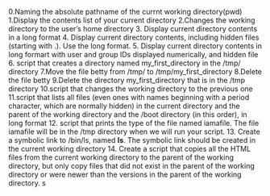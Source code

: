0.Naming the absolute pathname of the currnt working directory(pwd)
1.Display the contents list of your current directory
2.Changes the working directory to the user’s home directory
3. Display current directory contents in a long format
4. Display current directory contents, including hidden files (starting with .). Use the long format.
5. Display current directory  contents in long formart with user and group IDs displayed numerically, and hidden file
6. script that creates a directory named my_first_directory in the /tmp/ directory
7.Move the file betty from /tmp/ to /tmp/my_first_directory
8.Delete the file betty
9.Delete the directory my_first_directory that is in the /tmp directory
10.script that changes the working directory to the previous one
11.script that lists all files (even ones with names beginning with a period character, which are normally hidden) in the current directory and the parent of the working directory and the /boot directory (in this order), in long format
12. script that prints the type of the file named iamafile. The file iamafile will be in the /tmp directory when we will run your script.
13. Create a symbolic link to /bin/ls, named __ls__. The symbolic link should be created in the current working directory
14. Create a script that copies all the HTML files from the current working directory to the parent of the working directory, but only copy files that did not exist in the parent of the working directory or were newer than the versions in the parent of the working directory.
s
